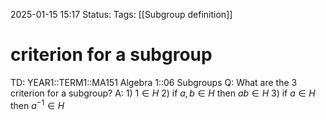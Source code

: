 2025-01-15 15:17
Status: 
Tags: [[Subgroup definition]]
# criterion for a subgroup

TD: YEAR1::TERM1::MA151 Algebra 1::06 Subgroups
Q: What are the 3 criterion for a subgroup?
A: 1) $1\in H$
2) if $a,b\in H$ then $ab\in H$
3) if $a\in H$ then $a^{-1}\in H$ 
<!--ID: 1736954755681-->
